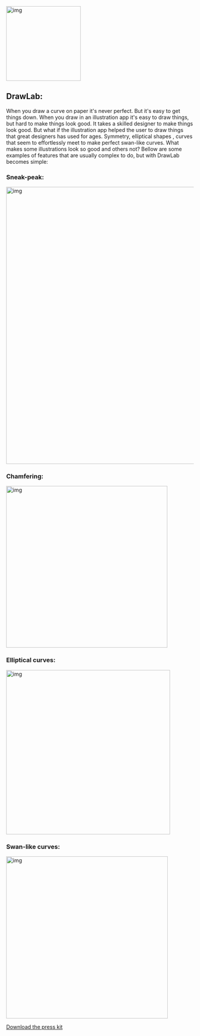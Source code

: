<img width="200" alt="img" src="https://dl.dropboxusercontent.com/u/2559476/drawlab_icon_1.svg">

## DrawLab:  
When you draw a curve on paper it's never perfect. But it's easy to get things down. When you draw in an illustration app it's easy to draw things, but hard to make things look good. It takes a skilled designer to make things look good. But what if the illustration app helped the user to draw things that great designers has used for ages. Symmetry, elliptical shapes , curves that seem to effortlessly meet to make perfect swan-like curves. What makes some illustrations look so good and others not? Bellow are some examples of features that are usually complex to do, but with DrawLab becomes simple:

### Sneak-peak:
[<img width="742" alt="img" src="https://dl.dropboxusercontent.com/u/2559476/drawlab_teaser_screen.png">](https://vimeo.com/181233724)

### Chamfering:  
<img width="433" alt="img" src="https://dl.dropboxusercontent.com/u/2559476/star-chamfer-demo-20fps_2.gif">

### Elliptical curves:  
<img width="440" alt="img" src="https://dl.dropboxusercontent.com/u/2559476/c-bridge-demo.gif">  

### Swan-like curves:  
<img width="434" alt="img" src="https://dl.dropboxusercontent.com/u/2559476/s-bridge-demo-short-15-fps.gif">

[Download the press kit](https://dl.dropboxusercontent.com/u/2559476/drawlab_press_kit.zip) 
